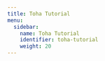 ```yaml
---
title: Toha Tutorial
menu: 
  sidebar:
    name: Toha Tutorial
    identifier: toha-tutorial
    weight: 20
---
```


